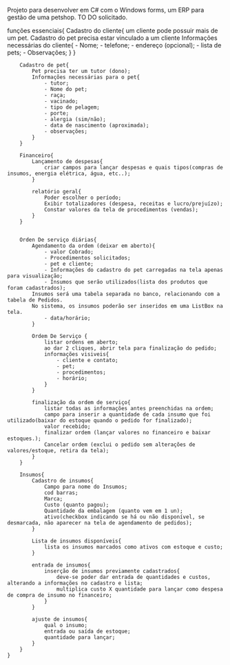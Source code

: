 Projeto para desenvolver em C# com o Windows forms, um ERP para gestão de uma petshop. TO DO solicitado.

funções essenciais{
        Cadastro do cliente{
            um cliente pode possuir mais de um pet.
            Cadastro do pet precisa estar vinculado a um cliente
                Informações necessárias do cliente{
                    - Nome;
                    - telefone;
                    - endereço (opcional);
                    - lista de pets;
					- Observações;
                }
        }

        Cadastro de pet{
            Pet precisa ter um tutor (dono);
            Informações necessárias para o pet{
                - tutor;
                - Nome do pet;
                - raça;
                - vacinado;
                - tipo de pelagem;
                - porte;
                - alergia (sim/não);
                - data de nascimento (aproximada);
                - observações;
            }
        }
        
        Financeiro{
            Lançamento de despesas{
                criar campos para lançar despesas e quais tipos(compras de insumos, energia elétrica, água, etc..);
            }

            relatório geral{
                Poder escolher o período;
                Exibir totalizadores (despesa, receitas e lucro/prejuízo);
                Constar valores da tela de procedimentos (vendas);
            }
        }

        
        Orden De serviço diárias{
            Agendamento da ordem (deixar em aberto){
                - valor Cobrado;
                - Procedimentos solicitados;
                - pet e cliente;
                - Informações do cadastro do pet carregadas na tela apenas para visualização;
                - Insumos que serão utilizados(lista dos produtos que foram cadastrados);
			Insumos será uma tabela separada no banco, relacionando com a tabela de Pedidos. 
   			No sistema, os insumos poderão ser inseridos em uma ListBox na tela.
                - data/horário;
            }

            Ordem De Serviço {
                listar ordens em aberto;
                ao dar 2 cliques, abrir tela para finalização do pedido;
                informações visiveis{
                    - cliente e contato;
                    - pet;
                    - procedimentos;
                    - horário;
                }
            }

            finalização da ordem de serviço{
                listar todas as informações antes preenchidas na ordem;
                campo para inserir a quantidade de cada insumo que foi utilizado(baixar do estoque quando o pedido for finalizado);
                valor recebido;
                finalizar ordem (lançar valores no financeiro e baixar estoques.);
                Cancelar ordem (exclui o pedido sem alterações de valores/estoque, retira da tela);
            }
        }

        Insumos{
            Cadastro de insumos{
                Campo para nome do Insumos;
                cod barras;
                Marca;
                Custo (quanto pagou);
                Quantidade da embalagem (quanto vem em 1 un);
                ativo(checkbox indicando se há ou não disponível, se desmarcada, não aparecer na tela de agendamento de pedidos);
            }

            Lista de insumos disponíveis{
                lista os insumos marcados como ativos com estoque e custo;
            }

            entrada de insumos{
                inserção de insumos previamente cadastrados{
                    deve-se poder dar entrada de quantidades e custos, alterando a informações no cadastro e lista;
                    multiplica custo X quantidade para lançar como despesa de compra de insumo no financeiro;
                }
            }

            ajuste de insumos{
                qual o insumo;
                entrada ou saída de estoque;
                quantidade para lançar;
            }
        }
    }
